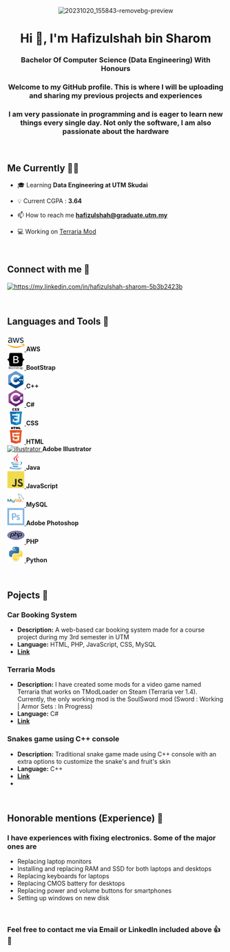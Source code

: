 <p align="center">
  
<img src="https://github.com/drshahizan/HPDP/assets/146704678/cb1ac3e6-1d16-46eb-be80-270fb321e24a" alt="20231020_155843-removebg-preview" width="250" height="300">

</p>

<h1 align="center">Hi 👋, I'm Hafizulshah bin Sharom</h1>
<h3 align="center">Bachelor Of Computer Science (Data Engineering) With Honours</h3>
<h3 align="center">Welcome to my GitHub profile. This is where I will be uploading and sharing my previous projects and experiences</h3>
<h3 align="center">I am very passionate in programming and is eager to learn new things every single day. Not only the software, I am also passionate about the hardware</h3>
<br>

## Me Currently 👨‍🎓
- 🎓 Learning **Data Engineering at UTM Skudai**

- 💡 Current CGPA : **3.64**

- 📫 How to reach me **hafizulshah@graduate.utm.my**

- 💻 Working on [Terraria Mod](https://github.com/Hafizulshah/Terraria-Mod)

<br>

## Connect  with me 🔗
<p align="left">
<a href="https://linkedin.com/in/https://my.linkedin.com/in/hafizulshah-sharom-5b3b2423b" target="blank"><img align="center" src="https://raw.githubusercontent.com/rahuldkjain/github-profile-readme-generator/master/src/images/icons/Social/linked-in-alt.svg" alt="https://my.linkedin.com/in/hafizulshah-sharom-5b3b2423b" height="30" width="40" /></a>
</p>

<br>

## Languages and Tools 🔧
<p align="left"> <a href="https://aws.amazon.com" target="_blank" rel="noreferrer"> <img src="https://raw.githubusercontent.com/devicons/devicon/master/icons/amazonwebservices/amazonwebservices-original-wordmark.svg" alt="aws" width="40" height="40"/> </a> <b> AWS</b>
<br>
<a href="https://getbootstrap.com" target="_blank" rel="noreferrer"> <img src="https://raw.githubusercontent.com/devicons/devicon/master/icons/bootstrap/bootstrap-plain-wordmark.svg" alt="bootstrap" width="40" height="40"/> </a> <b> BootStrap</b>
<br>
<a href="https://www.w3schools.com/cpp/" target="_blank" rel="noreferrer"> <img src="https://raw.githubusercontent.com/devicons/devicon/master/icons/cplusplus/cplusplus-original.svg" alt="cplusplus" width="40" height="40"/> </a> <b> C++</b>
<br>
<a href="https://www.w3schools.com/cs/" target="_blank" rel="noreferrer"> <img src="https://raw.githubusercontent.com/devicons/devicon/master/icons/csharp/csharp-original.svg" alt="csharp" width="40" height="40"/> </a> <b> C#</b>
<br>
<a href="https://www.w3schools.com/css/" target="_blank" rel="noreferrer"> <img src="https://raw.githubusercontent.com/devicons/devicon/master/icons/css3/css3-original-wordmark.svg" alt="css3" width="40" height="40"/> </a> <b> CSS</b>
<br>
<a href="https://www.w3.org/html/" target="_blank" rel="noreferrer"> <img src="https://raw.githubusercontent.com/devicons/devicon/master/icons/html5/html5-original-wordmark.svg" alt="html5" width="40" height="40"/> </a> <b> HTML</b>
<br>
<a href="https://www.adobe.com/in/products/illustrator.html" target="_blank" rel="noreferrer"> <img src="https://www.vectorlogo.zone/logos/adobe_illustrator/adobe_illustrator-icon.svg" alt="illustrator" width="40" height="40"/> </a> <b> Adobe Illustrator</b>
<br>
<a href="https://www.java.com" target="_blank" rel="noreferrer"> <img src="https://raw.githubusercontent.com/devicons/devicon/master/icons/java/java-original.svg" alt="java" width="40" height="40"/> </a> <b> Java</b>
<br>
<a href="https://developer.mozilla.org/en-US/docs/Web/JavaScript" target="_blank" rel="noreferrer"> <img src="https://raw.githubusercontent.com/devicons/devicon/master/icons/javascript/javascript-original.svg" alt="javascript" width="40" height="40"/> </a> <b> JavaScript</b>
<br>
<a href="https://www.mysql.com/" target="_blank" rel="noreferrer"> <img src="https://raw.githubusercontent.com/devicons/devicon/master/icons/mysql/mysql-original-wordmark.svg" alt="mysql" width="40" height="40"/> </a> <b> MySQL</b>
<br>
<a href="https://www.photoshop.com/en" target="_blank" rel="noreferrer"> <img src="https://raw.githubusercontent.com/devicons/devicon/master/icons/photoshop/photoshop-line.svg" alt="photoshop" width="40" height="40"/> </a> <b> Adobe Photoshop</b>
<br>
<a href="https://www.php.net" target="_blank" rel="noreferrer"> <img src="https://raw.githubusercontent.com/devicons/devicon/master/icons/php/php-original.svg" alt="php" width="40" height="40"/> </a> <b> PHP</b>
<br>
<a href="https://www.python.org" target="_blank" rel="noreferrer"> <img src="https://raw.githubusercontent.com/devicons/devicon/master/icons/python/python-original.svg" alt="python" width="40" height="40"/> </a> <b> Python</b> </p>

<br>

## Pojects 📁
### Car Booking System
- **Description:** A web-based car booking system made for a course project during my 3rd semester in UTM
- **Language:** HTML, PHP, JavaScript, CSS, MySQL
- **[Link](https://carrentalcbs.000webhostapp.com/index.php)**

### Terraria Mods
- **Description:** I have created some mods for a video game named Terraria that works on TModLoader on Steam (Terraria ver 1.4). Currently, the only working mod is the SoulSword mod (Sword : Working | Armor Sets : In Progress)
- **Language:** C#
- **[Link](https://github.com/Hafizulshah/Terraria-Mod)**

### Snakes game using C++ console
- **Description:** Traditional snake game made using C++ console with an extra options to customize the snake's and fruit's skin
- **Language:** C++
- **[Link](https://github.com/Hafizulshah/Snakes_CPP)**
- 
<br>

## Honorable mentions (Experience) 📡
### I have experiences with fixing electronics. Some of the major ones are
- Replacing laptop monitors
- Installing and replacing RAM and SSD for both laptops and desktops
- Replacing keyboards for laptops
- Replacing CMOS battery for desktops
- Replacing power and volume buttons for smartphones
- Setting up windows on new disk

<br>

### **Feel free to contact me via Email or LinkedIn included above 👍👋**
